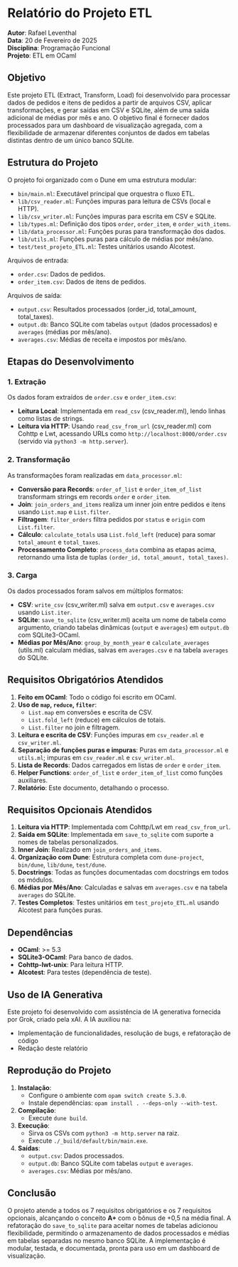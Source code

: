 # Relatório do Projeto ETL

**Autor**: Rafael Leventhal  
**Data**: 20 de Fevereiro de 2025  
**Disciplina**: Programação Funcional  
**Projeto**: ETL em OCaml

## Objetivo

Este projeto ETL (Extract, Transform, Load) foi desenvolvido para processar dados de pedidos e itens de pedidos a partir de arquivos CSV, aplicar transformações, e gerar saídas em CSV e SQLite, além de uma saída adicional de médias por mês e ano. O objetivo final é fornecer dados processados para um dashboard de visualização agregada, com a flexibilidade de armazenar diferentes conjuntos de dados em tabelas distintas dentro de um único banco SQLite.

## Estrutura do Projeto

O projeto foi organizado com o Dune em uma estrutura modular:
- `bin/main.ml`: Executável principal que orquestra o fluxo ETL.
- `lib/csv_reader.ml`: Funções impuras para leitura de CSVs (local e HTTP).
- `lib/csv_writer.ml`: Funções impuras para escrita em CSV e SQLite.
- `lib/types.ml`: Definição dos tipos `order`, `order_item`, e `order_with_items`.
- `lib/data_processor.ml`: Funções puras para transformação dos dados.
- `lib/utils.ml`: Funções puras para cálculo de médias por mês/ano.
- `test/test_projeto_ETL.ml`: Testes unitários usando Alcotest.

Arquivos de entrada:
- `order.csv`: Dados de pedidos.
- `order_item.csv`: Dados de itens de pedidos.

Arquivos de saída:
- `output.csv`: Resultados processados (order_id, total_amount, total_taxes).
- `output.db`: Banco SQLite com tabelas `output` (dados processados) e `averages` (médias por mês/ano).
- `averages.csv`: Médias de receita e impostos por mês/ano.

## Etapas do Desenvolvimento

### 1. Extração
Os dados foram extraídos de `order.csv` e `order_item.csv`:
- **Leitura Local**: Implementada em `read_csv` (csv_reader.ml), lendo linhas como listas de strings.
- **Leitura via HTTP**: Usando `read_csv_from_url` (csv_reader.ml) com Cohttp e Lwt, acessando URLs como `http://localhost:8000/order.csv` (servido via `python3 -m http.server`).

### 2. Transformação
As transformações foram realizadas em `data_processor.ml`:
- **Conversão para Records**: `order_of_list` e `order_item_of_list` transformam strings em records `order` e `order_item`.
- **Join**: `join_orders_and_items` realiza um inner join entre pedidos e itens usando `List.map` e `List.filter`.
- **Filtragem**: `filter_orders` filtra pedidos por `status` e `origin` com `List.filter`.
- **Cálculo**: `calculate_totals` usa `List.fold_left` (reduce) para somar `total_amount` e `total_taxes`.
- **Processamento Completo**: `process_data` combina as etapas acima, retornando uma lista de tuplas `(order_id, total_amount, total_taxes)`.

### 3. Carga
Os dados processados foram salvos em múltiplos formatos:
- **CSV**: `write_csv` (csv_writer.ml) salva em `output.csv` e `averages.csv` usando `List.iter`.
- **SQLite**: `save_to_sqlite` (csv_writer.ml) aceita um nome de tabela como argumento, criando tabelas dinâmicas (`output` e `averages`) em `output.db` com SQLite3-OCaml.
- **Médias por Mês/Ano**: `group_by_month_year` e `calculate_averages` (utils.ml) calculam médias, salvas em `averages.csv` e na tabela `averages` do SQLite.

## Requisitos Obrigatórios Atendidos

1. **Feito em OCaml**: Todo o código foi escrito em OCaml.
2. **Uso de `map`, `reduce`, `filter`**:
   - `List.map` em conversões e escrita de CSV.
   - `List.fold_left` (reduce) em cálculos de totais.
   - `List.filter` no join e filtragem.
3. **Leitura e escrita de CSV**: Funções impuras em `csv_reader.ml` e `csv_writer.ml`.
4. **Separação de funções puras e impuras**: Puras em `data_processor.ml` e `utils.ml`; impuras em `csv_reader.ml` e `csv_writer.ml`.
5. **Lista de Records**: Dados carregados em listas de `order` e `order_item`.
6. **Helper Functions**: `order_of_list` e `order_item_of_list` como funções auxiliares.
7. **Relatório**: Este documento, detalhando o processo.

## Requisitos Opcionais Atendidos

1. **Leitura via HTTP**: Implementada com Cohttp/Lwt em `read_csv_from_url`.
2. **Saída em SQLite**: Implementada em `save_to_sqlite` com suporte a nomes de tabelas personalizados.
3. **Inner Join**: Realizado em `join_orders_and_items`.
4. **Organização com Dune**: Estrutura completa com `dune-project`, `bin/dune`, `lib/dune`, `test/dune`.
5. **Docstrings**: Todas as funções documentadas com docstrings em todos os módulos.
6. **Médias por Mês/Ano**: Calculadas e salvas em `averages.csv` e na tabela `averages` do SQLite.
7. **Testes Completos**: Testes unitários em `test_projeto_ETL.ml` usando Alcotest para funções puras.

## Dependências

- **OCaml**: >= 5.3
- **SQLite3-OCaml**: Para banco de dados.
- **Cohttp-lwt-unix**: Para leitura HTTP.
- **Alcotest**: Para testes (dependência de teste).

## Uso de IA Generativa

Este projeto foi desenvolvido com assistência de IA generativa fornecida por Grok, criado pela xAI. A IA auxiliou na:
- Implementação de funcionalidades, resolução de bugs, e refatoração de código
- Redação deste relatório

## Reprodução do Projeto

1. **Instalação**:
   - Configure o ambiente com `opam switch create 5.3.0`.
   - Instale dependências: `opam install . --deps-only --with-test`.
2. **Compilação**:
   - Execute `dune build`.
3. **Execução**:
   - Sirva os CSVs com `python3 -m http.server` na raiz.
   - Execute `./_build/default/bin/main.exe`.
4. **Saídas**:
   - `output.csv`: Dados processados.
   - `output.db`: Banco SQLite com tabelas `output` e `averages`.
   - `averages.csv`: Médias por mês/ano.

## Conclusão

O projeto atende a todos os 7 requisitos obrigatórios e os 7 requisitos opcionais, alcançando o conceito **A+** com o bônus de +0,5 na média final. A refatoração do `save_to_sqlite` para aceitar nomes de tabelas adicionou flexibilidade, permitindo o armazenamento de dados processados e médias em tabelas separadas no mesmo banco SQLite. A implementação é modular, testada, e documentada, pronta para uso em um dashboard de visualização.
